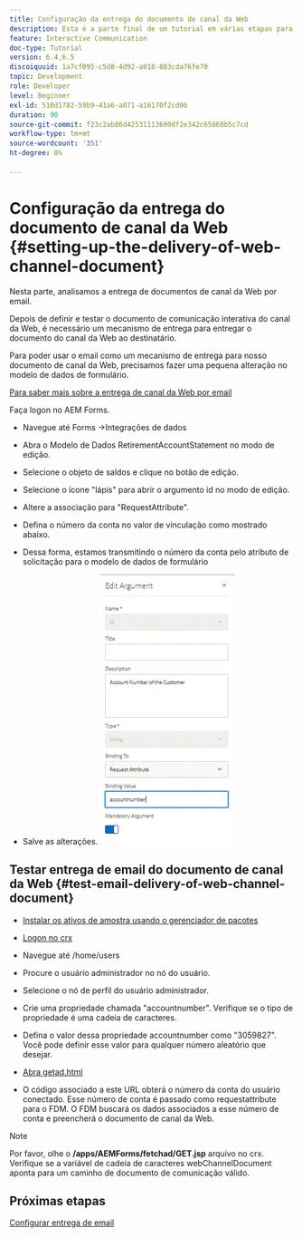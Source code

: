 ```yaml
---
title: Configuração da entrega do documento de canal da Web
description: Esta é a parte final de um tutorial em várias etapas para criar seu primeiro documento de comunicações interativas. Nesta parte, analisamos a entrega de documentos de canal da Web por email.
feature: Interactive Communication
doc-type: Tutorial
version: 6.4,6.5
discoiquuid: 1a7cf095-c5d8-4d92-a018-883cda76fe70
topic: Development
role: Developer
level: Beginner
exl-id: 510d1782-59b9-41a6-a071-a16170f2cd06
duration: 90
source-git-commit: f23c2ab86d42531113690df2e342c65060b5c7cd
workflow-type: tm+mt
source-wordcount: '351'
ht-degree: 0%

---
```


# Configuração da entrega do documento de canal da Web {#setting-up-the-delivery-of-web-channel-document}


Nesta parte, analisamos a entrega de documentos de canal da Web por email.

Depois de definir e testar o documento de comunicação interativa do canal da Web, é necessário um mecanismo de entrega para entregar o documento do canal da Web ao destinatário.

Para poder usar o email como um mecanismo de entrega para nosso documento de canal da Web, precisamos fazer uma pequena alteração no modelo de dados de formulário.

[Para saber mais sobre a entrega de canal da Web por email](/help/forms/interactive-communications/delivery-of-web-channel-document-tutorial-use.md)

Faça logon no AEM Forms.

* Navegue até Forms ->Integrações de dados

* Abra o Modelo de Dados RetirementAccountStatement no modo de edição.

* Selecione o objeto de saldos e clique no botão de edição.

* Selecione o ícone &quot;lápis&quot; para abrir o argumento id no modo de edição.

* Altere a associação para &quot;RequestAttribute&quot;.

* Defina o número da conta no valor de vinculação como mostrado abaixo.

* Dessa forma, estamos transmitindo o número da conta pelo atributo de solicitação para o modelo de dados de formulário

* Salve as alterações.
  ![fdm](assets/requestattribute.gif)

## Testar entrega de email do documento de canal da Web {#test-email-delivery-of-web-channel-document}

* [Instalar os ativos de amostra usando o gerenciador de pacotes](assets/webchanneldelivery.zip)
* [Logon no crx](http://localhost:4502/crx/de/index.jsp#)

* Navegue até /home/users

* Procure o usuário administrador no nó do usuário.

* Selecione o nó de perfil do usuário administrador.

* Crie uma propriedade chamada &quot;accountnumber&quot;. Verifique se o tipo de propriedade é uma cadeia de caracteres.

* Defina o valor dessa propriedade accountnumber como &quot;3059827&quot;. Você pode definir esse valor para qualquer número aleatório que desejar.

* [Abra getad.html](http://localhost:4502/content/getad.html)

* O código associado a este URL obterá o número da conta do usuário conectado. Esse número de conta é passado como requestattribute para o FDM. O FDM buscará os dados associados a esse número de conta e preencherá o documento de canal da Web.

>[!NOTE]
>
>Por favor, olhe o **/apps/AEMForms/fetchad/GET.jsp** arquivo no crx. Verifique se a variável de cadeia de caracteres webChannelDocument aponta para um caminho de documento de comunicação válido.

## Próximas etapas

[Configurar entrega de email](../interactive-communications/delivery-of-web-channel-document-tutorial-use.md)